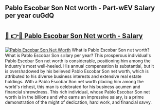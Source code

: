 ## Pablo Escobar Son N𝚎t w𝚘rth - Part-wEV S𝚊lary per year cuGdQ

# <h2><a href="http://gc1taf.nevu.top/?p=Pablo+Escobar+Son">🔗 👉🔴 Pablo Escobar Son N𝚎t w𝚘rth - S𝚊lary</a></h2>

[![Pablo Escobar Son N𝚎t W𝚘rth](https://i.imgur.com/Oavwk0R.jpeg)](http://gc1taf.nevu.top/?p=Pablo+Escobar+Son)
What is Pablo Escobar Son n𝚎t w𝚘rth? What is Pablo Escobar Son s𝚊lary per year?
This prosperous individual's Pablo Escobar Son net worth is considerable, positioning him among the industry's most well-heeled. His annual compensation is substantial, but it is overshadowed by his believed Pablo Escobar Son net worth, which is attributed to his diverse business interests and extensive real estate holdings. With a Pablo Escobar Son net worth placing him among the world's richest, this man is celebrated for his business acumen and financial shrewdness. This rich individual, whose Pablo Escobar Son net worth is in the billions and who earns an impressive salary, is a prime demonstration of the might of dedication, hard work, and financial savvy.
